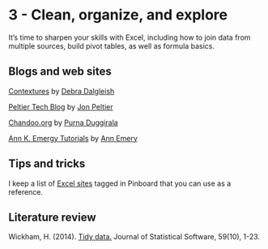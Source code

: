 # 3 - Clean, organize, and explore

It’s time to sharpen your skills with Excel, including how to join data from multiple sources, build pivot tables, as well as formula basics.


## Blogs and web sites ##
[Contextures](http://blog.contextures.com/) by [Debra Dalgleish](https://twitter.com/ddalgleish)

[Peltier Tech Blog](https://peltiertech.com/) by [Jon Peltier](https://twitter.com/jon_peltier)

[Chandoo.org](http://chandoo.org/wp/) by [Purna Duggirala](https://twitter.com/r1c1)

[Ann K. Emergy Tutorials](http://annkemery.com/category/visualizing-data/tutorials/) by [Ann Emery](https://twitter.com/annkemery)

## Tips and tricks ##
I keep a list of [Excel sites](https://pinboard.in/u:tlricherson/t:Excel) tagged in Pinboard that you can use as a reference.

## Literature review ##
Wickham, H. (2014). [Tidy data.](https://www.jstatsoft.org/article/view/v059i10/v59i10.pdf) Journal of Statistical Software, 59(10), 1-23.
